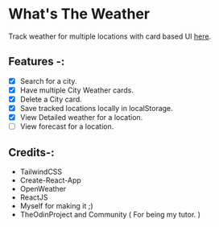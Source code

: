 # What's The Weather

Track weather for multiple locations  with card based UI [here](https://weatherbykick.netlify.app).

## Features -:

-[X] Search for a city.
-[X] Have multiple City Weather cards.
-[X] Delete a City card.
-[X] Save tracked locations locally in localStorage.
-[X] View Detailed weather for a location.
-[ ] View forecast for a location.

## Credits-:
* TailwindCSS
* Create-React-App
* OpenWeather
* ReactJS
* Myself for making it ;)
* TheOdinProject and Community ( For being my tutor. )
